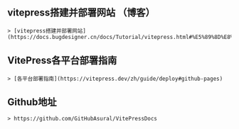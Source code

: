 ## vitepress搭建并部署网站 （博客）
    > [vitepress搭建并部署网站](https://docs.bugdesigner.cn/docs/Tutorial/vitepress.html#%E5%89%8D%E8%A8%80)

## VitePress各平台部署指南
    > [各平台部署指南](https://vitepress.dev/zh/guide/deploy#github-pages)

## Github地址
    > https://github.com/GitHubAsural/VitePressDocs